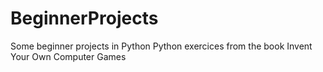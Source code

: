 # BeginnerProjects
Some beginner projects in Python
Python exercices from the book Invent Your Own Computer Games
